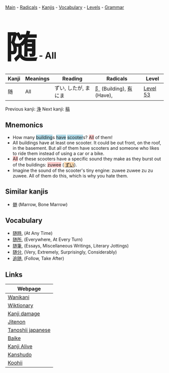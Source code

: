 <style> bigfont {font-size: 100px}</style>
[Main](../README.md) -
[Radicals](../radicals.md) -
[Kanjis](../kanjis.md) -
[Vocabulary](../vocabulary.md) -
[Levels](../levels.md) -
[Grammar](../grammar.md)
# <bigfont> 随</bigfont> - All 

| Kanji | Meanings | Reading | Radicals | Level |
| --- | --- | --- | --- | --- |
| 随 | All | ずい, したが, まにま | [阝](../radicals/阝.md) (Building), [有](../radicals/有.md) (Have),  | [Level 53](../levels/wk_level53.md) |

Previous kanji: [浄](浄.md) Next kanji: [稿](稿.md) 

## Mnemonics
 * How many <span style="background-color:#ADD8E6"> building</span>s <span style="background-color:#ADD8E6"> have</span> <span style="background-color:#ADD8E6"> scooter</span>s? <span style="background-color:#ffcccb"> All</span> of them!
* All buildings have at least one scooter. It could be out front, on the roof, in the basement. But all of them have scooters and someone who likes to ride them instead of using a car or a bike.
* <span style="background-color:#ffcccb"> All</span> of these scooters have a specific sound they make as they burst out of the buildings: <span style="background-color:#ffcccb"> zuwee</span> (<span style="background-color:#fed8b1"> [ずい](https://jisho.org/search/ずい)</span>).
* Imagine the sound of the scooter's tiny engine: zuwee zuwee zu zu zuwee. All of them do this, which is why you hate them.


## Similar kanjis
 * [髄](髄.md) (Marrow, Bone Marrow)


## Vocabulary
 * [随時](../vocabulary/随.md), (At Any Time)
* [随所](../vocabulary/随.md), (Everywhere, At Every Turn)
* [随筆](../vocabulary/随.md), (Essays, Miscellaneous Writings, Literary Jottings)
* [随分](../vocabulary/随.md), (Very, Extremely, Surprisingly, Considerably)
* [追随](../vocabulary/随.md), (Follow, Take After)



## Links 

| Webpage |
| --- |
| [Wanikani          ](https://www.wanikani.com/kanji/随) |
| [Wiktionary        ](https://en.wiktionary.org/wiki/随) |
| [Kanji damage      ](http://www.kanjidamage.com/kanji/search?utf8=✓&q=随) |
| [Jitenon           ](https://jitenon.com/kanji/随) |
| [Tanoshii japanese ](https://www.tanoshiijapanese.com/dictionary/kanji.cfm?k=随) |
| [Baike             ](https://baike.baidu.com/item/随) |
| [Kanji Alive       ](https://app.kanjialive.com/随) |
| [Kanshudo          ](https://www.kanshudo.com/searchmn?q=随) |
| [Koohii            ](https://kanji.koohii.com/study/kanji/随) |

